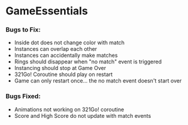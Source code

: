# GameEssentials

### Bugs to Fix:

- Inside dot does not change color with match
- Instances can overlap each other
- Instances can accidentally make matches
- Rings should disappear when "no match" event is triggered
- Instancing should stop at Game Over
- 321Go! Coroutine should play on restart
- Game can only restart once... the no match event doesn't start over

### Bugs Fixed:
- Animations not working on 321Go! coroutine
- Score and High Score do not update with match events
